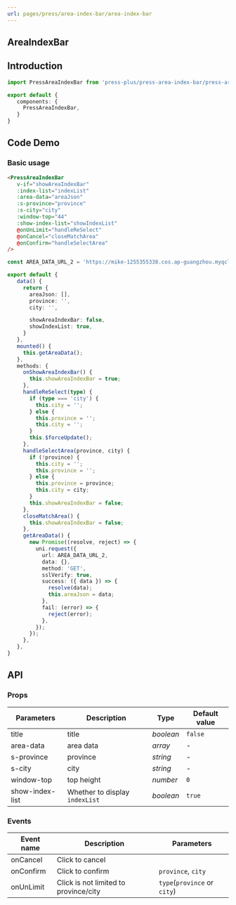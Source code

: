 ```yaml
---
url: pages/press/area-index-bar/area-index-bar
---
```


## AreaIndexBar 


## Introduction

```ts
import PressAreaIndexBar from 'press-plus/press-area-index-bar/press-area-index-bar';

export default {
   components: {
     PressAreaIndexBar,
   }
}
```

## Code Demo

### Basic usage

```html
<PressAreaIndexBar
   v-if="showAreaIndexBar"
   :index-list="indexList"
   :area-data="areaJson"
   :s-province="province"
   :s-city="city"
   :window-top="44"
   :show-index-list="showIndexList"
   @onUnLimit="handleReSelect"
   @onCancel="closeMatchArea"
   @onConfirm="handleSelectArea"
/>
```

```ts
const AREA_DATA_URL_2 = 'https://mike-1255355338.cos.ap-guangzhou.myqcloud.com/press/data/area.json';

export default {
   data() {
     return {
       areaJson: [],
       province: '',
       city: '',

       showAreaIndexBar: false,
       showIndexList: true,
     }
   },
   mounted() {
     this.getAreaData();
   },
   methods: {
     onShowAreaIndexBar() {
       this.showAreaIndexBar = true;
     },
     handleReSelect(type) {
       if (type === 'city') {
         this.city = '';
       } else {
         this.province = '';
         this.city = '';
       }
       this.$forceUpdate();
     },
     handleSelectArea(province, city) {
       if (!province) {
         this.city = '';
         this.province = '';
       } else {
         this.province = province;
         this.city = city;
       }
       this.showAreaIndexBar = false;
     },
     closeMatchArea() {
       this.showAreaIndexBar = false;
     },
     getAreaData() {
       new Promise((resolve, reject) => {
         uni.request({
           url: AREA_DATA_URL_2,
           data: {},
           method: 'GET',
           sslVerify: true,
           success: ({ data }) => {
             resolve(data);
             this.areaJson = data;
           },
           fail: (error) => {
             reject(error);
           },
         });
       });
     },
   },
}
```
## API

### Props

| Parameters      | Description                    | Type      | Default value |
| --------------- | ------------------------------ | --------- | ------------- |
| title           | title                          | _boolean_ | `false`       |
| area-data       | area data                      | _array_   | -             |
| s-province      | province                       | _string_  | -             |
| s-city          | city                           | _string_  | -             |
| window-top      | top height                     | _number_  | `0`           |
| show-index-list | Whether to display `indexList` | _boolean_ | `true`        |



### Events

| Event name | Description                           | Parameters                   |
| ---------- | ------------------------------------- | ---------------------------- |
| onCancel   | Click to cancel                       |                              |
| onConfirm  | Click to confirm                      | `province`, `city`           |
| onUnLimit  | Click is not limited to province/city | `type`(`province` or `city`) |